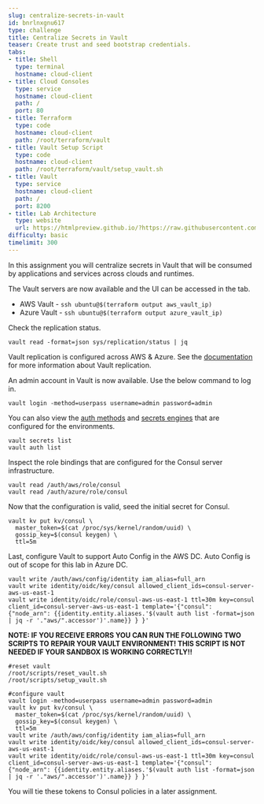 ```yaml
---
slug: centralize-secrets-in-vault
id: bnrlnxgnu617
type: challenge
title: Centralize Secrets in Vault
teaser: Create trust and seed bootstrap credentials.
tabs:
- title: Shell
  type: terminal
  hostname: cloud-client
- title: Cloud Consoles
  type: service
  hostname: cloud-client
  path: /
  port: 80
- title: Terraform
  type: code
  hostname: cloud-client
  path: /root/terraform/vault
- title: Vault Setup Script
  type: code
  hostname: cloud-client
  path: /root/terraform/vault/setup_vault.sh
- title: Vault
  type: service
  hostname: cloud-client
  path: /
  port: 8200
- title: Lab Architecture
  type: website
  url: https://htmlpreview.github.io/?https://raw.githubusercontent.com/hashicorp/field-workshops-consul/blob/master/instruqt-tracks/multi-cloud-service-networking-with-consul/assets/diagrams/diagrams.html
difficulty: basic
timelimit: 300
---
```

In this assignment you will centralize secrets in Vault that will be consumed by applications and services across clouds and runtimes. <br>

The Vault servers are now available and the UI can be accessed in the tab. <br>

* AWS Vault - `ssh ubuntu@$(terraform output aws_vault_ip)`
* Azure Vault - `ssh ubuntu@$(terraform output azure_vault_ip)`

Check the replication status. <br>

```
vault read -format=json sys/replication/status | jq
```

Vault replication is configured across AWS & Azure.
See the [documentation](https://www.vaultproject.io/docs/enterprise/replication) for more information about Vault replication. <br>

An admin account in Vault is now available. Use the below command to log in. <br>

```
vault login -method=userpass username=admin password=admin
```

You can also view the [auth methods](https://www.vaultproject.io/docs/auth) and [secrets engines](https://www.vaultproject.io/docs/secrets) that are configured for the environments.

```
vault secrets list
vault auth list
```

Inspect the role bindings that are configured for the Consul server infrastructure.

```
vault read /auth/aws/role/consul
vault read /auth/azure/role/consul
```

Now that the configuration is valid, seed the initial secret for Consul.

```
vault kv put kv/consul \
  master_token=$(cat /proc/sys/kernel/random/uuid) \
  gossip_key=$(consul keygen) \
  ttl=5m
```

Last, configure Vault to support Auto Config in the AWS DC. Auto Config is out of scope for this lab in Azure DC.

```
vault write /auth/aws/config/identity iam_alias=full_arn
vault write identity/oidc/key/consul allowed_client_ids=consul-server-aws-us-east-1
vault write identity/oidc/role/consul-aws-us-east-1 ttl=30m key=consul client_id=consul-server-aws-us-east-1 template='{"consul": {"node_arn": {{identity.entity.aliases.'$(vault auth list -format=json | jq -r '."aws/".accessor')'.name}} } }'
```

**NOTE: IF YOU RECEIVE ERRORS YOU CAN RUN THE FOLLOWING TWO SCRIPTS TO REPAIR YOUR VAULT ENVIRONMENT! THIS SCRIPT IS NOT NEEDED IF YOUR SANDBOX IS WORKING CORRECTLY!!**

```
#reset vault
/root/scripts/reset_vault.sh
/root/scripts/setup_vault.sh

#configure vault
vault login -method=userpass username=admin password=admin
vault kv put kv/consul \
  master_token=$(cat /proc/sys/kernel/random/uuid) \
  gossip_key=$(consul keygen) \
  ttl=5m
vault write /auth/aws/config/identity iam_alias=full_arn
vault write identity/oidc/key/consul allowed_client_ids=consul-server-aws-us-east-1
vault write identity/oidc/role/consul-aws-us-east-1 ttl=30m key=consul client_id=consul-server-aws-us-east-1 template='{"consul": {"node_arn": {{identity.entity.aliases.'$(vault auth list -format=json | jq -r '."aws/".accessor')'.name}} } }'
```

You will tie these tokens to Consul policies in a later assignment.
